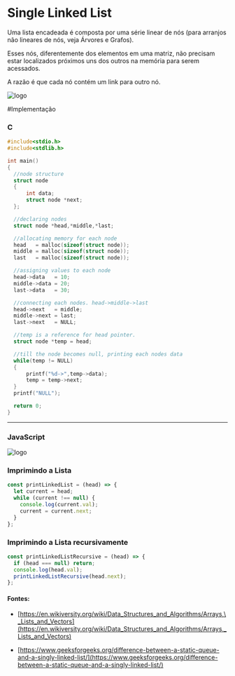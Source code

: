 # Single Linked List

Uma lista encadeada é composta por uma série linear de nós (para arranjos não lineares de nós, veja Árvores e Grafos).

Esses nós, diferentemente dos elementos em uma matriz, não precisam estar localizados próximos uns dos outros na memória para serem acessados.

A razão é que cada nó contém um link para outro nó.

![logo](http://localhost:3000/img/singly_list.PNG)

#Implementação

### C

```c
#include<stdio.h>
#include<stdlib.h>

int main()
{
  //node structure
  struct node
  {
      int data;
      struct node *next;
  };

  //declaring nodes
  struct node *head,*middle,*last;

  //allocating memory for each node
  head   = malloc(sizeof(struct node));
  middle = malloc(sizeof(struct node));
  last   = malloc(sizeof(struct node));

  //assigning values to each node
  head->data   = 10;
  middle->data = 20;
  last->data   = 30;

  //connecting each nodes. head->middle->last
  head->next   = middle;
  middle->next = last;
  last->next   = NULL;

  //temp is a reference for head pointer.
  struct node *temp = head;

  //till the node becomes null, printing each nodes data
  while(temp != NULL)
  {
      printf("%d->",temp->data);
      temp = temp->next;
  }
  printf("NULL");

  return 0;
}
```

---

### JavaScript

![logo](http://localhost:3000/img/singly_list_js.PNG)

### Imprimindo a Lista

```javascript
const printLinkedList = (head) => {
  let current = head;
  while (current !== null) {
    console.log(current.val);
    current = current.next;
  }
};
```

### Imprimindo a Lista recursivamente

```javascript
const printLinkedListRecursive = (head) => {
  if (head === null) return;
  console.log(head.val);
  printLinkedListRecursive(head.next);
};
```

#### Fontes:

- [https://en.wikiversity.org/wiki/Data_Structures_and_Algorithms/Arrays,\_Lists_and_Vectors](https://en.wikiversity.org/wiki/Data_Structures_and_Algorithms/Arrays,_Lists_and_Vectors)

- [https://www.geeksforgeeks.org/difference-between-a-static-queue-and-a-singly-linked-list/](https://www.geeksforgeeks.org/difference-between-a-static-queue-and-a-singly-linked-list/)
